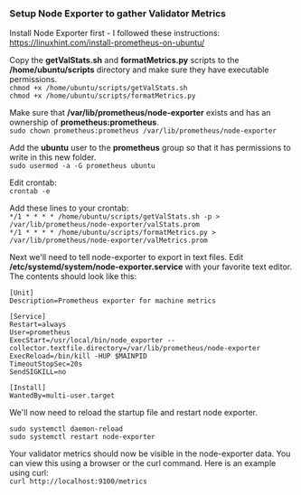 ### Setup Node Exporter to gather Validator Metrics ###  

Install Node Exporter first - I followed these instructions: https://linuxhint.com/install-prometheus-on-ubuntu/ 

Copy the **getValStats.sh** and **formatMetrics.py** scripts to the **/home/ubuntu/scripts** directory and make sure they have executable permissions.  
    `chmod +x /home/ubuntu/scripts/getValStats.sh`  
    `chmod +x /home/ubuntu/scripts/formatMetrics.py`

Make sure that **/var/lib/prometheus/node-exporter** exists and has an ownership of **prometheus:prometheus**.  
    `sudo chown prometheus:prometheus /var/lib/prometheus/node-exporter`  

Add the **ubuntu** user to the **prometheus** group so that it has permissions to write in this new folder.  
    `sudo usermod -a -G prometheus ubuntu`  

Edit crontab:  
    `crontab -e`  

Add these lines to your crontab:  
    `*/1 * * * * /home/ubuntu/scripts/getValStats.sh -p > /var/lib/prometheus/node-exporter/valStats.prom`  
    `*/1 * * * * /home/ubuntu/scripts/formatMetrics.py > /var/lib/prometheus/node-exporter/valMetrics.prom`  
    
Next we'll need to tell node-exporter to export in text files.
Edit **/etc/systemd/system/node-exporter.service** with your favorite text editor. The contents should look like this:  

  
    [Unit]
    Description=Prometheus exporter for machine metrics
    
    [Service]
    Restart=always
    User=prometheus
    ExecStart=/usr/local/bin/node_exporter --collector.textfile.directory=/var/lib/prometheus/node-exporter
    ExecReload=/bin/kill -HUP $MAINPID
    TimeoutStopSec=20s
    SendSIGKILL=no
    
    [Install]
    WantedBy=multi-user.target  

We'll now need to reload the startup file and restart node exporter.  

    sudo systemctl daemon-reload  
    sudo systemctl restart node-exporter   

Your validator metrics should now be visible in the node-exporter data. You can view this using a browser or the curl command. Here is an example using curl:  
    `curl http://localhost:9100/metrics`  
    
